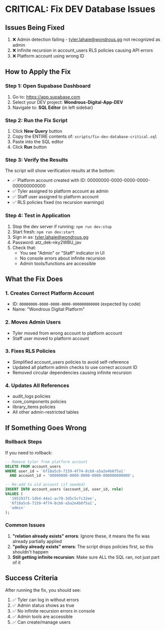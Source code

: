 # CRITICAL: Fix DEV Database Issues

## Issues Being Fixed
1. ❌ Admin detection failing - tyler.lahaie@wondrous.gg not recognized as admin
2. ❌ Infinite recursion in account_users RLS policies causing API errors
3. ❌ Platform account using wrong ID

## How to Apply the Fix

### Step 1: Open Supabase Dashboard
1. Go to: https://app.supabase.com
2. Select your DEV project: **Wondrous-Digital-App-DEV**
3. Navigate to: **SQL Editor** (in left sidebar)

### Step 2: Run the Fix Script
1. Click **New Query** button
2. Copy the ENTIRE contents of: `scripts/fix-dev-database-critical.sql`
3. Paste into the SQL editor
4. Click **Run** button

### Step 3: Verify the Results
The script will show verification results at the bottom:
- ✅ Platform account created with ID: 00000000-0000-0000-0000-000000000000
- ✅ Tyler assigned to platform account as admin
- ✅ Staff user assigned to platform account
- ✅ RLS policies fixed (no recursion warnings)

### Step 4: Test in Application
1. Stop the dev server if running: `npm run dev:stop`
2. Start fresh: `npm run dev:start`
3. Sign in as: tyler.lahaie@wondrous.gg
4. Password: atz_dek-nky2WBU_jav
5. Check that:
   - You see "Admin" or "Staff" indicator in UI
   - No console errors about infinite recursion
   - Admin tools/functions are accessible

## What the Fix Does

### 1. Creates Correct Platform Account
- ID: `00000000-0000-0000-0000-000000000000` (expected by code)
- Name: "Wondrous Digital Platform"

### 2. Moves Admin Users
- Tyler moved from wrong account to platform account
- Staff user moved to platform account

### 3. Fixes RLS Policies
- Simplified account_users policies to avoid self-reference
- Updated all platform admin checks to use correct account ID
- Removed circular dependencies causing infinite recursion

### 4. Updates All References
- audit_logs policies
- core_components policies
- library_items policies
- All other admin-restricted tables

## If Something Goes Wrong

### Rollback Steps
If you need to rollback:
```sql
-- Remove tyler from platform account
DELETE FROM account_users 
WHERE user_id = '6f18a5c6-7159-4f74-8cb8-a5a2e4b6f5a1'
  AND account_id = '00000000-0000-0000-0000-000000000000';

-- Re-add to old account (if needed)
INSERT INTO account_users (account_id, user_id, role)
VALUES (
  '19519371-1db4-44a1-ac70-3d5c5cfc32ee',
  '6f18a5c6-7159-4f74-8cb8-a5a2e4b6f5a1',
  'admin'
);
```

### Common Issues
1. **"relation already exists" errors**: Ignore these, it means the fix was already partially applied
2. **"policy already exists" errors**: The script drops policies first, so this shouldn't happen
3. **Still getting infinite recursion**: Make sure ALL the SQL ran, not just part of it

## Success Criteria
After running the fix, you should see:
1. ✅ Tyler can log in without errors
2. ✅ Admin status shows as true
3. ✅ No infinite recursion errors in console
4. ✅ Admin tools are accessible
5. ✅ Can create/manage users